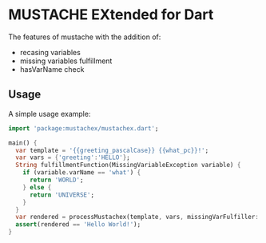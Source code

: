 # MUSTACHE EXtended for Dart

The features of mustache with the addition of:

- recasing variables
- missing variables fulfillment
- hasVarName check

## Usage

A simple usage example:

```dart
import 'package:mustachex/mustachex.dart';

main() {
  var template = '{{greeting_pascalCase}} {{what_pc}}!';
  var vars = {'greeting':'HELLO'};
  String fulfillmentFunction(MissingVariableException variable) {
    if (variable.varName == 'what') {
      return 'WORLD';
    } else {
      return 'UNIVERSE';
    }
  }
  var rendered = processMustachex(template, vars, missingVarFulfiller: fulfillmentFunction);
  assert(rendered == 'Hello World!');
}
```
